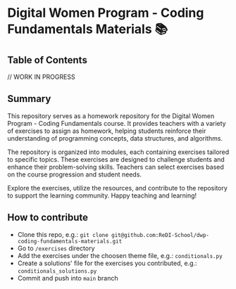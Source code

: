 # Digital Women Program - Coding Fundamentals Materials 📚

## Table of Contents

// WORK IN PROGRESS

## Summary

This repository serves as a homework repository for the Digital Women Program - Coding Fundamentals course. It provides teachers with a variety of exercises to assign as homework, helping students reinforce their understanding of programming concepts, data structures, and algorithms.

The repository is organized into modules, each containing exercises tailored to specific topics. These exercises are designed to challenge students and enhance their problem-solving skills. Teachers can select exercises based on the course progression and student needs.

Explore the exercises, utilize the resources, and contribute to the repository to support the learning community. Happy teaching and learning!

## How to contribute
- Clone this repo, e.g.: `git clone git@github.com:ReDI-School/dwp-coding-fundamentals-materials.git`
- Go to `/exercises` directory
- Add the exercises under the choosen theme file, e.g.: `conditionals.py`
- Create a solutions' file for the exercises you contributed, e.g.: `conditionals_solutions.py`
- Commit and push into `main` branch
